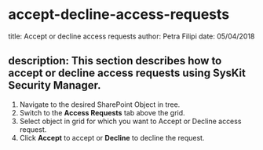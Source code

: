 # accept-decline-access-requests

title: Accept or decline access requests author: Petra Filipi date: 05/04/2018

## description: This section describes how to accept or decline access requests using SysKit Security Manager.

1. Navigate to the desired SharePoint Object in tree.
2. Switch to the **Access Requests** tab above the grid.
3. Select object in grid for which you want to Accept or Decline access request.
4. Click **Accept** to accept or **Decline** to decline the request.

